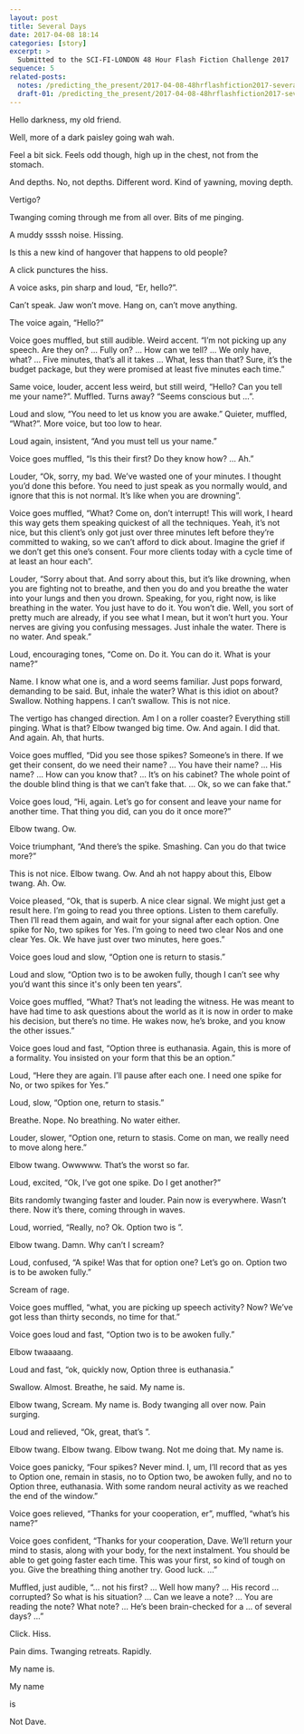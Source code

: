 ```yaml
---
layout: post
title: Several Days
date: 2017-04-08 18:14
categories: [story]
excerpt: >
  Submitted to the SCI-FI-LONDON 48 Hour Flash Fiction Challenge 2017
sequence: 5
related-posts:
  notes: /predicting_the_present/2017-04-08-48hrflashfiction2017-several-days--notes
  draft-01: /predicting_the_present/2017-04-08-48hrflashfiction2017-several-days-draft-01
---
```

Hello darkness, my old friend.

Well, more of a dark paisley going wah wah.

Feel a bit sick. Feels odd though, high up in the chest, not from the stomach.

And depths. No, not depths. Different word. Kind of yawning, moving depth.

Vertigo?

Twanging coming through me from all over. Bits of me pinging.

A muddy ssssh noise. Hissing.

Is this a new kind of hangover that happens to old people?

A click punctures the hiss.

A voice asks, pin sharp and loud, “Er, hello?”.

Can’t speak. Jaw won’t move. Hang on, can’t move anything.

The voice again, “Hello?”

Voice goes muffled, but still audible. Weird accent. “I’m not picking up any speech. Are they on?  … Fully on? … How can we tell? … We only have, what? ... Five minutes, that’s all it takes … What, less than that? Sure, it’s the budget package, but they were promised at least five minutes each time.”

Same voice, louder, accent less weird, but still weird, “Hello? Can you tell me your name?”. Muffled. Turns away? “Seems conscious but …”.

Loud and slow, “You need to let us know you are awake.” Quieter, muffled, “What?”. More voice, but too low to hear.

Loud again, insistent, “And you must tell us your name.”

Voice goes muffled, “Is this their first? Do they know how? … Ah.”

Louder, “Ok, sorry, my bad. We’ve wasted one of your minutes. I thought you’d done this before. You need to just speak as you normally would, and ignore that this is not normal. It’s like when you are drowning”.

Voice goes muffled, “What? Come on, don’t interrupt! This will work, I heard this way gets them speaking quickest of all the techniques. Yeah, it’s not nice, but this client’s only got just over three minutes left before they’re committed to waking, so we can’t afford to dick about. Imagine the grief if we don’t get this one’s consent. Four more clients today with a cycle time of at least an hour each”.

Louder, “Sorry about that. And sorry about this, but it’s like drowning, when you are fighting not to breathe, and then you do and you breathe the water into your lungs and then you drown. Speaking, for you, right now, is like breathing in the water. You just have to do it. You won’t die. Well, you sort of pretty much are already, if you see what I mean, but it won’t hurt you. Your nerves are giving you confusing messages. Just inhale the water. There is no water. And speak.”

Loud, encouraging tones, “Come on. Do it. You can do it. What is your name?”

Name. I know what one is, and a word seems familiar. Just pops forward, demanding to be said. But, inhale the water? What is this idiot on about? Swallow. Nothing happens. I can’t swallow. This is not nice.

The vertigo has changed direction. Am I on a roller coaster? Everything still pinging. What is that? Elbow twanged big time. Ow. And again. I did that. And again. Ah, that hurts.

Voice goes muffled, “Did you see those spikes? Someone’s in there. If we get their consent, do we need their name? … You have their name? … His name? … How can you know that? … It’s on his cabinet? The whole point of the double blind thing is that we can’t fake that. … Ok, so we can fake that.”

Voice goes loud, “Hi, again. Let’s go for consent and leave your name for another time. That thing you did, can you do it once more?”

Elbow twang. Ow.

Voice triumphant, “And there’s the spike. Smashing. Can you do that twice more?”

This is not nice. Elbow twang. Ow. And ah not happy about this, Elbow twang. Ah. Ow.

Voice pleased, “Ok, that is superb. A nice clear signal. We might just get a result here. I’m going to read you three options. Listen to them carefully. Then I’ll read them again, and wait for your signal after each option. One spike for No, two spikes for Yes. I’m going to need two clear Nos and one clear Yes. Ok. We have just over two minutes, here goes.”

Voice goes loud and slow, “Option one is return to stasis.”

Loud and slow, “Option two is to be awoken fully, though I can’t see why you’d want this since it's only been ten years”.

Voice goes muffled, “What? That’s not leading the witness. He was meant to have had time to ask questions about the world as it is now in order to make his decision, but there’s no time. He wakes now, he’s broke, and you know the other issues.”

Voice goes loud and fast, “Option three is euthanasia. Again, this is more of a formality. You insisted on your form that this be an option.”

Loud, “Here they are again. I’ll pause after each one. I need one spike for No, or two spikes for Yes.”

Loud, slow, “Option one, return to stasis.”

Breathe. Nope. No breathing. No water either.

Louder, slower, “Option one, return to stasis. Come on man, we really need to move along here.”

Elbow twang. Owwwww. That’s the worst so far.

Loud, excited, “Ok, I’ve got one spike. Do I get another?”

Bits randomly twanging faster and louder. Pain now is everywhere. Wasn’t there. Now it’s there, coming through in waves.

Loud, worried, “Really, no? Ok. Option two is ”.

Elbow twang. Damn. Why can’t I scream?

Loud, confused, “A spike! Was that for option one? Let’s go on. Option two is to be awoken fully.”

Scream of rage.

Voice goes muffled, “what, you are picking up speech activity? Now? We’ve got less than thirty seconds, no time for that.”

Voice goes loud and fast, “Option two is to be awoken fully.”

Elbow twaaaang.

Loud and fast, “ok, quickly now, Option three is euthanasia.”

Swallow. Almost. Breathe, he said. My name is.

Elbow twang, Scream. My name is. Body twanging all over now. Pain surging.

Loud and relieved, “Ok, great, that’s ”.

Elbow twang. Elbow twang. Elbow twang. Not me doing that. My name is.

Voice goes panicky, “Four spikes? Never mind. I, um, I’ll record that as yes to Option one, remain in stasis, no to Option two, be awoken fully, and no to Option three, euthanasia. With some random neural activity as we reached the end of the window.”

Voice goes relieved, “Thanks for your cooperation, er”, muffled, “what’s his name?”

Voice goes confident, “Thanks for your cooperation, Dave. We’ll return your mind to stasis, along with your body, for the next instalment. You should be able to get going faster each time. This was your first, so kind of tough on you. Give the breathing thing another try. Good luck. …”

Muffled, just audible, “… not his first? … Well how many? … His record … corrupted? So what is his situation? … Can we leave a note? … You are reading the note? What note? … He’s been brain-checked for a … of several days? …”

Click. Hiss.

Pain dims. Twanging retreats. Rapidly.

My name is.

My name

is

Not Dave.

